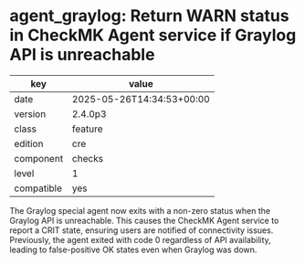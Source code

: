 [//]: # (werk v2)
# agent_graylog: Return WARN status in CheckMK Agent service if Graylog API is unreachable

key        | value
---------- | ---
date       | 2025-05-26T14:34:53+00:00
version    | 2.4.0p3
class      | feature
edition    | cre
component  | checks
level      | 1
compatible | yes


The Graylog special agent now exits with a non-zero status when the Graylog API is unreachable. This causes the CheckMK Agent service to report a CRIT state,
ensuring users are notified of connectivity issues. Previously, the agent exited with code 0 regardless of API availability, leading to false-positive OK states
even when Graylog was down.

